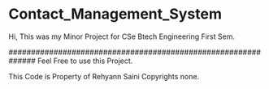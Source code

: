 # Contact_Management_System

Hi,
This was my Minor Project for CSe Btech Engineering First Sem.

##############################################################
Feel Free to use this Project.


This Code is Property of Rehyann Saini
Copyrights none.
